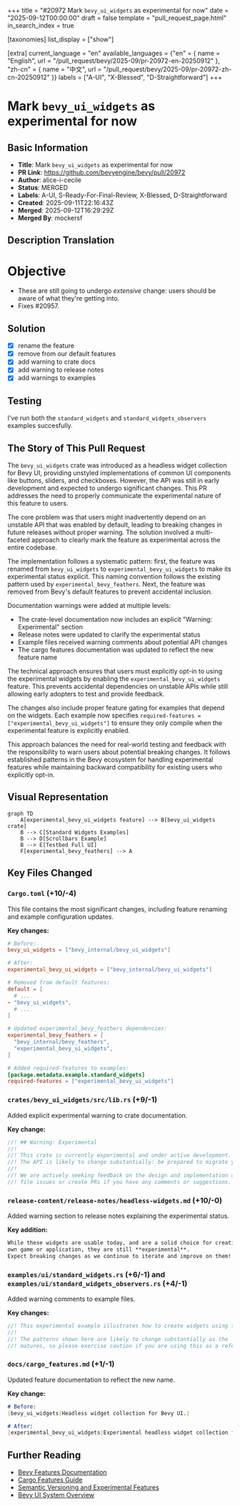 +++
title = "#20972 Mark `bevy_ui_widgets` as experimental for now"
date = "2025-09-12T00:00:00"
draft = false
template = "pull_request_page.html"
in_search_index = true

[taxonomies]
list_display = ["show"]

[extra]
current_language = "en"
available_languages = {"en" = { name = "English", url = "/pull_request/bevy/2025-09/pr-20972-en-20250912" }, "zh-cn" = { name = "中文", url = "/pull_request/bevy/2025-09/pr-20972-zh-cn-20250912" }}
labels = ["A-UI", "X-Blessed", "D-Straightforward"]
+++

# Mark `bevy_ui_widgets` as experimental for now

## Basic Information
- **Title**: Mark `bevy_ui_widgets` as experimental for now
- **PR Link**: https://github.com/bevyengine/bevy/pull/20972
- **Author**: alice-i-cecile
- **Status**: MERGED
- **Labels**: A-UI, S-Ready-For-Final-Review, X-Blessed, D-Straightforward
- **Created**: 2025-09-11T22:16:43Z
- **Merged**: 2025-09-12T16:29:29Z
- **Merged By**: mockersf

## Description Translation
# Objective

- These are still going to undergo *extensive* change: users should be aware of what they're getting into.
- Fixes #20957.

## Solution

- [x] rename the feature
- [x] remove from our default features
- [x] add warning to crate docs
- [x] add warning to release notes
- [x] add warnings to examples

## Testing

I've run both the `standard_widgets` and `standard_widgets_observers` examples succesfully.

## The Story of This Pull Request

The `bevy_ui_widgets` crate was introduced as a headless widget collection for Bevy UI, providing unstyled implementations of common UI components like buttons, sliders, and checkboxes. However, the API was still in early development and expected to undergo significant changes. This PR addresses the need to properly communicate the experimental nature of this feature to users.

The core problem was that users might inadvertently depend on an unstable API that was enabled by default, leading to breaking changes in future releases without proper warning. The solution involved a multi-faceted approach to clearly mark the feature as experimental across the entire codebase.

The implementation follows a systematic pattern: first, the feature was renamed from `bevy_ui_widgets` to `experimental_bevy_ui_widgets` to make its experimental status explicit. This naming convention follows the existing pattern used by `experimental_bevy_feathers`. Next, the feature was removed from Bevy's default features to prevent accidental inclusion.

Documentation warnings were added at multiple levels:
- The crate-level documentation now includes an explicit "Warning: Experimental" section
- Release notes were updated to clarify the experimental status
- Example files received warning comments about potential API changes
- The cargo features documentation was updated to reflect the new feature name

The technical approach ensures that users must explicitly opt-in to using the experimental widgets by enabling the `experimental_bevy_ui_widgets` feature. This prevents accidental dependencies on unstable APIs while still allowing early adopters to test and provide feedback.

The changes also include proper feature gating for examples that depend on the widgets. Each example now specifies `required-features = ["experimental_bevy_ui_widgets"]` to ensure they only compile when the experimental feature is explicitly enabled.

This approach balances the need for real-world testing and feedback with the responsibility to warn users about potential breaking changes. It follows established patterns in the Bevy ecosystem for handling experimental features while maintaining backward compatibility for existing users who explicitly opt-in.

## Visual Representation

```mermaid
graph TD
    A[experimental_bevy_ui_widgets feature] --> B[bevy_ui_widgets crate]
    B --> C[Standard Widgets Examples]
    B --> D[Scrollbars Example]
    B --> E[Testbed Full UI]
    F[experimental_bevy_feathers] --> A
```

## Key Files Changed

### `Cargo.toml` (+10/-4)
This file contains the most significant changes, including feature renaming and example configuration updates.

**Key changes:**
```toml
# Before:
bevy_ui_widgets = ["bevy_internal/bevy_ui_widgets"]

# After:
experimental_bevy_ui_widgets = ["bevy_internal/bevy_ui_widgets"]
```

```toml
# Removed from default features:
default = [
  # ...
- "bevy_ui_widgets",
  # ...
]
```

```toml
# Updated experimental_bevy_feathers dependencies:
experimental_bevy_feathers = [
  "bevy_internal/bevy_feathers",
  "experimental_bevy_ui_widgets",
]
```

```toml
# Added required-features to examples:
[package.metadata.example.standard_widgets]
required-features = ["experimental_bevy_ui_widgets"]
```

### `crates/bevy_ui_widgets/src/lib.rs` (+9/-1)
Added explicit experimental warning to crate documentation.

**Key change:**
```rust
//! ## Warning: Experimental
//!
//! This crate is currently experimental and under active development.
//! The API is likely to change substantially: be prepared to migrate your code.
//!
//! We are actively seeking feedback on the design and implementation of this crate, so please
//! file issues or create PRs if you have any comments or suggestions.
```

### `release-content/release-notes/headless-widgets.md` (+10/-0)
Added warning section to release notes explaining the experimental status.

**Key addition:**
```markdown
While these widgets are usable today, and are a solid choice for creating your own widgets for your
own game or application, they are still **experimental**.
Expect breaking changes as we continue to iterate and improve on them!
```

### `examples/ui/standard_widgets.rs` (+6/-1) and `examples/ui/standard_widgets_observers.rs` (+4/-1)
Added warning comments to example files.

**Key changes:**
```rust
//! This experimental example illustrates how to create widgets using the `bevy_ui_widgets` widget set.
//!
//! The patterns shown here are likely to change substantially as the `bevy_ui_widgets` crate
//! matures, so please exercise caution if you are using this as a reference for your own code.
```

### `docs/cargo_features.md` (+1/-1)
Updated feature documentation to reflect the new name.

**Key change:**
```markdown
# Before:
|bevy_ui_widgets|Headless widget collection for Bevy UI.|

# After:
|experimental_bevy_ui_widgets|Experimental headless widget collection for Bevy UI.|
```

## Further Reading

- [Bevy Features Documentation](https://github.com/bevyengine/bevy/blob/main/docs/cargo_features.md)
- [Cargo Features Guide](https://doc.rust-lang.org/cargo/reference/features.html)
- [Semantic Versioning and Experimental Features](https://semver.org/)
- [Bevy UI System Overview](https://bevyengine.org/learn/books/introduction/6-ui/)